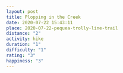 ```yaml
---
layout: post
title: Plopping in the Creek
date: 2020-07-22 15:43:11
place: 2020-07-22-pequea-trolly-line-trail
distance: "2"
activity: hike
duration: "1"
difficulty: "1"
rating: "3"
happiness: "3"
---
```

